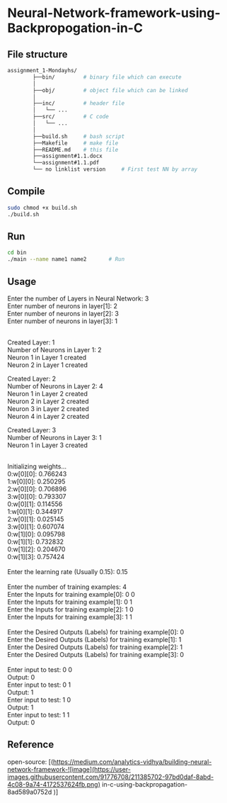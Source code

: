 # Neural-Network-framework-using-Backpropogation-in-C


## File structure
```bash
assignment_1-Mondayhs/
        ├──bin/         # binary file which can execute
        │   
        ├──obj/         # object file which can be linked
        │ 
        ├──inc/         # header file
        │   └── ...
        ├──src/         # C code
        │   └── ...
        │
        ├──build.sh     # bash script
        ├──Makefile     # make file
        ├──README.md    # this file 
        ├──assignment#1.1.docx    
        └──assignment#1.1.pdf
        └── no linklist version     # First test NN by array
```


## Compile
```sh
sudo chmod +x build.sh
./build.sh
```

## Run
```sh
cd bin
./main --name name1 name2       # Run
```


## Usage

Enter the number of Layers in Neural Network: 3 <br />
Enter number of neurons in layer[1]:  2 <br />
Enter number of neurons in layer[2]:  3 <br />
Enter number of neurons in layer[3]:  1 <br />

<br />
Created Layer: 1 <br />
Number of Neurons in Layer 1: 2 <br />
Neuron 1 in Layer 1 created <br />
Neuron 2 in Layer 1 created <br />

Created Layer: 2 <br />
Number of Neurons in Layer 2: 4 <br />
Neuron 1 in Layer 2 created <br />
Neuron 2 in Layer 2 created <br />
Neuron 3 in Layer 2 created <br />
Neuron 4 in Layer 2 created <br />

Created Layer: 3 <br />
Number of Neurons in Layer 3: 1 <br />
Neuron 1 in Layer 3 created <br />

<br />
Initializing weights... <br />
0:w[0][0]: 0.766243  <br />
1:w[0][0]: 0.250295  <br />
2:w[0][0]: 0.706896  <br />
3:w[0][0]: 0.793307  <br />
0:w[0][1]: 0.114556  <br />
1:w[0][1]: 0.344917  <br />
2:w[0][1]: 0.025145  <br />
3:w[0][1]: 0.607074  <br />
0:w[1][0]: 0.095798  <br />
0:w[1][1]: 0.732832  <br />
0:w[1][2]: 0.204670  <br />
0:w[1][3]: 0.757424  <br />
<br />
Enter the learning rate (Usually 0.15):  0.15 <br />
<br />
Enter the number of training examples:  4 <br />
Enter the Inputs for training example[0]:  0 0 <br />
Enter the Inputs for training example[1]:  0 1 <br />
Enter the Inputs for training example[2]:  1 0 <br />
Enter the Inputs for training example[3]:  1 1 <br />
<br />
Enter the Desired Outputs (Labels) for training example[0]:  0 <br />
Enter the Desired Outputs (Labels) for training example[1]:  1 <br />
Enter the Desired Outputs (Labels) for training example[2]:  1 <br />
Enter the Desired Outputs (Labels) for training example[3]:  0 <br />
<br />
Enter input to test: 0 0 <br />
Output: 0 <br />
Enter input to test: 0 1 <br />
Output: 1 <br />
Enter input to test: 1 0 <br />
Output: 1 <br />
Enter input to test: 1 1 <br />
Output: 0 <br />




## Reference

open-source:
[(https://medium.com/analytics-vidhya/building-neural-network-framework-![image](https://user-images.githubusercontent.com/91776708/211385702-97bd0daf-8abd-4c08-9a74-4172537624fb.png)
in-c-using-backpropagation-8ad589a0752d )]



<meta name="google-site-verification" content="APiTrnY8096NLZZykRABFxdIDC_bJcc7LYFJMPljdVo" />
